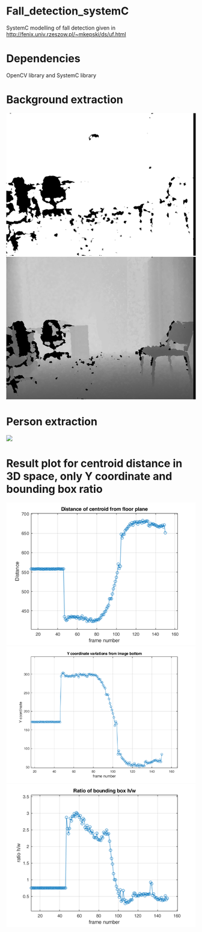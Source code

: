 # Fall_detection_systemC
SystemC modelling of fall detection given in http://fenix.univ.rzeszow.pl/~mkepski/ds/uf.html

# Dependencies
OpenCV library and SystemC library

# Background extraction
![](Output_figs/fall-05-cam0-d-048.png)
![](Output_figs/Back48.png)

# Person extraction
![](Output_figs/person48.png)

# Result plot for centroid distance in 3D space, only Y coordinate and bounding box ratio
![](Output_figs/plotdist.png)
![](Output_figs/plotY.png)
![](Output_figs/plotbox.png)
